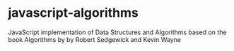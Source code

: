 # javascript-algorithms
JavaScript implementation of Data Structures and Algorithms based on the book Algorithms by by Robert Sedgewick and Kevin Wayne
